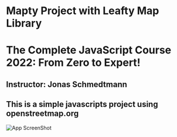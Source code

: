 # Mapty Project with Leafty Map Library
# The Complete JavaScript Course 2022: From Zero to Expert!
## Instructor: Jonas Schmedtmann
## This is a simple javascripts project using openstreetmap.org
![App ScreenShot]()